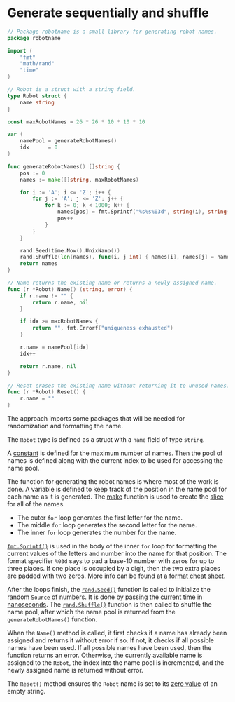 # Generate sequentially and shuffle

```go
// Package robotname is a small library for generating robot names.
package robotname

import (
	"fmt"
	"math/rand"
	"time"
)

// Robot is a struct with a string field.
type Robot struct {
	name string
}

const maxRobotNames = 26 * 26 * 10 * 10 * 10

var (
	namePool = generateRobotNames()
	idx      = 0
)

func generateRobotNames() []string {
	pos := 0
	names := make([]string, maxRobotNames)

	for i := 'A'; i <= 'Z'; i++ {
		for j := 'A'; j <= 'Z'; j++ {
			for k := 0; k < 1000; k++ {
				names[pos] = fmt.Sprintf("%s%s%03d", string(i), string(j), k)
				pos++
			}
		}
	}

	rand.Seed(time.Now().UnixNano())
	rand.Shuffle(len(names), func(i, j int) { names[i], names[j] = names[j], names[i] })
	return names
}

// Name returns the existing name or returns a newly assigned name.
func (r *Robot) Name() (string, error) {
	if r.name != "" {
		return r.name, nil
	}

	if idx >= maxRobotNames {
		return "", fmt.Errorf("uniqueness exhausted")
	}

	r.name = namePool[idx]
	idx++

	return r.name, nil
}

// Reset erases the existing name without returning it to unused names.
func (r *Robot) Reset() {
	r.name = ""
}
```

The approach imports some packages that will be needed for randomization and formatting the name.

The `Robot` type is defined as a struct with a `name` field of type `string`.

A [constant][const] is defined for the maximum number of names.
Then the pool of names is defined along with the current index to be used for accessing the name pool.


The function for generating the robot names is where most of the work is done.
A variable is defined to keep track of the position in the name pool for each name as it is generated.
The [make][make] function is used to create the [slice][slice] for all of the names.

- The outer `for` loop generates the first letter for the name.
- The middle `for` loop  generates the second letter for the name.
- The inner `for` loop generates the number for the name.

[`fmt.Sprintf()`][sprintf] is used in the body of the inner `for` loop for formatting the current values of the letters and number into the name
for that position.
The format specifier `%03d` says to pad a base-10 number with zeros for up to three places.
If one place is occupied by a digit, then the two extra places are padded with two zeros.
More info can be found at a [format cheat sheet][format-cheat-sheet].

After the loops finish, the [`rand.Seed()`][seed] function is called to initialize the random [`Source`][source] of numbers.
It is done by passing the [current time][now] in [nanoseconds][unixnano].
The [`rand.Shuffle()`][shuffle] function is then called to shuffle the name pool, after which the name pool is returned from the `generateRobotNames()` function.

When the `Name()` method is called, it first checks if a name has already been assigned and returns it without error if so.
If not, it checks if all possible names have been used.
If all possible names have been used, then the function returns an error.
Otherwise, the currently available name is assigned to the `Robot`, the index into the name pool is incremented,
and the newly assigned name is returned without error.

The `Reset()` method ensures the `Robot` name is set to its [zero value][zero-value] of an empty string.

[const]: https://go.dev/tour/basics/15
[make]: https://go.dev/tour/moretypes/13
[slice]: https://go.dev/tour/moretypes/7
[sprintf]: https://pkg.go.dev/fmt#Sprintf
[format-cheat-sheet]: https://yourbasic.org/golang/fmt-printf-reference-cheat-sheet/
[seed]: https://pkg.go.dev/math/rand#Seed
[source]: https://pkg.go.dev/math/rand#Source
[now]: https://pkg.go.dev/time#Now
[unixnano]: https://pkg.go.dev/time#Time.UnixNano
[shuffle]: https://pkg.go.dev/math/rand#Shuffle
[zero-value]: https://yourbasic.org/golang/default-zero-value/
